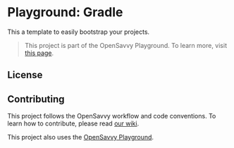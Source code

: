 # Playground: Gradle

<!-- When using the Playground to bootstrap a project, replace this by your project description. -->
This a template to easily bootstrap your projects.

> This project is part of the OpenSavvy Playground.
> To learn more, visit [this page](docs/playground/README.md).

## License

<!-- Mentions under which license you are publishing the project. -->
<!-- Add the full text to the LICENSE file. -->

## Contributing

This project follows the OpenSavvy workflow and code conventions.
To learn how to contribute, please read [our wiki](https://gitlab.com/opensavvy/wiki/-/blob/main/README.md).

This project also uses the [OpenSavvy Playground](docs/playground/README.md).
